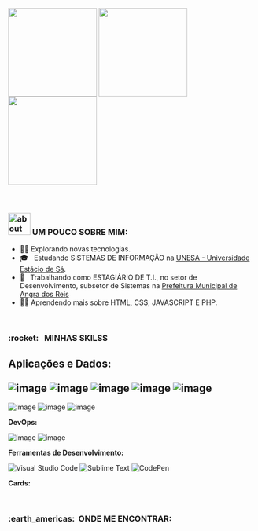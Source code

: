 <img height="180em"  align="center" weight="100%" src="https://upload.wikimedia.org/wikipedia/commons/thumb/2/20/Matrix_Digital_rain_banner.gif/640px-Matrix_Digital_rain_banner.gif"/>


  <a href="https://github.com/lucassoarestech">
      <img height="180em" align="center" src="https://github-readme-stats.vercel.app/api?username=lucassoarestech&theme=dark&show_icons=true"/>
  </a>
  
  <a href="https://github.com/lucassoarestech">
      <img height="180em" align="justify" src="https://github-readme-stats.vercel.app/api/top-langs/?username=lucassoarestech&hide=html&layout=compact=true&theme=dark"/>
  </a>
  
<br/>
<br/>
<br/>

<h3>  <img width="45" alt="about" src="https://giffiles.alphacoders.com/156/15675.gif"> UM POUCO SOBRE MIM: </h3>

-  :man_technologist: Explorando novas tecnologias.
- 🎓 &nbsp; Estudando SISTEMAS DE INFORMAÇÃO na <a href="https://estacio.br/cursos/graduacao/sistemas-de-informacao" target="_blank">UNESA - Universidade Estácio de Sá</a>.
- 💼 &nbsp; Trabalhando como ESTAGIÁRIO DE T.I., no setor de Desenvolvimento, subsetor de Sistemas na <a href="https://www.angra.rj.gov.br/" target="_blank">Prefeitura Municipal de Angra dos Reis</a>
- :technologist: Aprendendo mais sobre HTML, CSS, JAVASCRIPT E PHP.
 <br/>
 
 
<h3> :rocket: &nbsp; MINHAS SKILSS </h3>

**Aplicações e Dados:**
 <br/>
 <br/>
![image](https://img.shields.io/badge/HTML5-E34F26?style=for-the-badge&logo=html5&logoColor=white)
![image](https://img.shields.io/badge/CSS3-1572B6?style=for-the-badge&logo=css3&logoColor=white)
![image](https://img.shields.io/badge/JavaScript-323330?style=for-the-badge&logo=javascript&logoColor=F7DF1E)
![image](https://img.shields.io/badge/MySQL-00000F?style=for-the-badge&logo=mysql&logoColor=white)
![image](https://img.shields.io/badge/Bootstrap-563D7C?style=for-the-badge&logo=bootstrap&logoColor=white)
-------------------------------------------------------------------------------------------------------
![image](https://img.shields.io/badge/Microsoft_Office-D83B01?style=for-the-badge&logo=microsoft-office&logoColor=white)
![image](https://img.shields.io/badge/Windows-017AD7?style=for-the-badge&logo=windows&logoColor=white)
![image](https://img.shields.io/badge/Linux-E34F26?style=for-the-badge&logo=linux&logoColor=black)


**DevOps:**

  ![image](https://img.shields.io/badge/Git-E34F26?style=for-the-badge&logo=git&logoColor=white)
  ![image](https://img.shields.io/badge/GitHub-100000?style=for-the-badge&logo=github&logoColor=white)


**Ferramentas de Desenvolvimento:**


![Visual Studio Code](https://img.shields.io/badge/Visual%20Studio%20Code-0078d7.svg?style=for-the-badge&logo=visual-studio-code&logoColor=white)
![Sublime Text](https://img.shields.io/badge/sublime_text-%23575757.svg?style=for-the-badge&logo=sublime-text&logoColor=important)
![CodePen](https://img.shields.io/badge/CodePen-white?style=for-the-badge&logo=codepen&logoColor=black)


**Cards:**



<br/>


<h3> :earth_americas: &nbsp;ONDE ME ENCONTRAR: </h3> 



 

